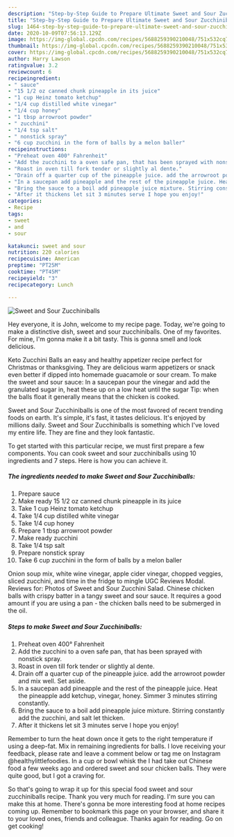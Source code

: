 ```yaml
---
description: "Step-by-Step Guide to Prepare Ultimate Sweet and Sour Zucchiniballs"
title: "Step-by-Step Guide to Prepare Ultimate Sweet and Sour Zucchiniballs"
slug: 1464-step-by-step-guide-to-prepare-ultimate-sweet-and-sour-zucchiniballs
date: 2020-10-09T07:56:13.129Z
image: https://img-global.cpcdn.com/recipes/5688259390210048/751x532cq70/sweet-and-sour-zucchiniballs-recipe-main-photo.jpg
thumbnail: https://img-global.cpcdn.com/recipes/5688259390210048/751x532cq70/sweet-and-sour-zucchiniballs-recipe-main-photo.jpg
cover: https://img-global.cpcdn.com/recipes/5688259390210048/751x532cq70/sweet-and-sour-zucchiniballs-recipe-main-photo.jpg
author: Harry Lawson
ratingvalue: 3.2
reviewcount: 6
recipeingredient:
- " sauce"
- "15 1/2 oz canned chunk pineapple in its juice"
- "1 cup Heinz tomato ketchup"
- "1/4 cup distilled white vinegar"
- "1/4 cup honey"
- "1 tbsp arrowroot powder"
- " zucchini"
- "1/4 tsp salt"
- " nonstick spray"
- "6 cup zucchini in the form of balls by a melon baller"
recipeinstructions:
- "Preheat oven 400° Fahrenheit"
- "Add the zucchini to a oven safe pan, that has been sprayed with nonstick spray."
- "Roast in oven till fork tender or slightly al dente."
- "Drain off a quarter cup of the pineapple juice. add the arrowroot powder and mix well. Set aside."
- "In a saucepan add pineapple and the rest of the pineapple juice. Heat the pineapple add ketchup, vinegar, honey. Simmer 3 minutes stirring constantly."
- "Bring the sauce to a boil add pineapple juice mixture. Stirring constantly add the zucchini, and salt let thicken."
- "After it thickens let sit 3 minutes serve I hope you enjoy!"
categories:
- Recipe
tags:
- sweet
- and
- sour

katakunci: sweet and sour 
nutrition: 220 calories
recipecuisine: American
preptime: "PT25M"
cooktime: "PT45M"
recipeyield: "3"
recipecategory: Lunch

---
```



![Sweet and Sour Zucchiniballs](https://img-global.cpcdn.com/recipes/5688259390210048/751x532cq70/sweet-and-sour-zucchiniballs-recipe-main-photo.jpg)

Hey everyone, it is John, welcome to my recipe page. Today, we're going to make a distinctive dish, sweet and sour zucchiniballs. One of my favorites. For mine, I'm gonna make it a bit tasty. This is gonna smell and look delicious.

Keto Zucchini Balls an easy and healthy appetizer recipe perfect for Christmas or thanksgiving. They are delicious warm appetizers or snack even better if dipped into homemade guacamole or sour cream. To make the sweet and sour sauce: In a saucepan pour the vinegar and add the granulated sugar in, heat these up on a low heat until the sugar Tip: when the balls float it generally means that the chicken is cooked.

Sweet and Sour Zucchiniballs is one of the most favored of recent trending foods on earth. It's simple, it's fast, it tastes delicious. It's enjoyed by millions daily. Sweet and Sour Zucchiniballs is something which I've loved my entire life. They are fine and they look fantastic.


To get started with this particular recipe, we must first prepare a few components. You can cook sweet and sour zucchiniballs using 10 ingredients and 7 steps. Here is how you can achieve it.

<!--inarticleads1-->

##### The ingredients needed to make Sweet and Sour Zucchiniballs:

1. Prepare  sauce
1. Make ready 15 1/2 oz canned chunk pineapple in its juice
1. Take 1 cup Heinz tomato ketchup
1. Take 1/4 cup distilled white vinegar
1. Take 1/4 cup honey
1. Prepare 1 tbsp arrowroot powder
1. Make ready  zucchini
1. Take 1/4 tsp salt
1. Prepare  nonstick spray
1. Take 6 cup zucchini in the form of balls by a melon baller


Onion soup mix, white wine vinegar, apple cider vinegar, chopped veggies, sliced zucchini, and time in the fridge to mingle UGC Reviews Modal. Reviews for: Photos of Sweet and Sour Zucchini Salad. Chinese chicken balls with crispy batter in a tangy sweet and sour sauce. It requires a good amount if you are using a pan - the chicken balls need to be submerged in the oil. 

<!--inarticleads2-->

##### Steps to make Sweet and Sour Zucchiniballs:

1. Preheat oven 400° Fahrenheit
1. Add the zucchini to a oven safe pan, that has been sprayed with nonstick spray.
1. Roast in oven till fork tender or slightly al dente.
1. Drain off a quarter cup of the pineapple juice. add the arrowroot powder and mix well. Set aside.
1. In a saucepan add pineapple and the rest of the pineapple juice. Heat the pineapple add ketchup, vinegar, honey. Simmer 3 minutes stirring constantly.
1. Bring the sauce to a boil add pineapple juice mixture. Stirring constantly add the zucchini, and salt let thicken.
1. After it thickens let sit 3 minutes serve I hope you enjoy!


Remember to turn the heat down once it gets to the right temperature if using a deep-fat. Mix in remaining ingredients for balls. I love receiving your feedback, please rate and leave a comment below or tag me on Instagram @healthylittlefoodies. In a cup or bowl whisk the I had take out Chinese food a few weeks ago and ordered sweet and sour chicken balls. They were quite good, but I got a craving for. 

So that's going to wrap it up for this special food sweet and sour zucchiniballs recipe. Thank you very much for reading. I'm sure you can make this at home. There's gonna be more interesting food at home recipes coming up. Remember to bookmark this page on your browser, and share it to your loved ones, friends and colleague. Thanks again for reading. Go on get cooking!

